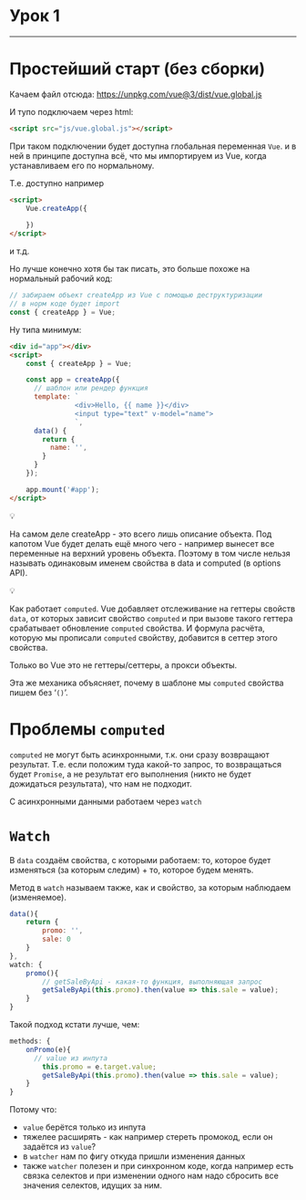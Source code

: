 # Урок 1

---

# Простейший старт (без сборки)

Качаем файл отсюда: https://unpkg.com/vue@3/dist/vue.global.js

И тупо подключаем через html:

```html
<script src="js/vue.global.js"></script>
```

При таком подключении будет доступна глобальная переменная `Vue`. и в ней в принципе доступна всё, что мы импортируем из Vue, когда устанавливаем его по нормальному.

Т.е. доступно например

```html
<script>
    Vue.createApp({
      
    })
</script>
```

и т.д.

Но лучше конечно хотя бы так писать, это больше похоже на нормальный рабочий код:

```jsx
// забираем объект createApp из Vue с помощью деструктуризации
// в норм коде будет import
const { createApp } = Vue;
```

Ну типа минимум:

```html
<div id="app"></div>
<script>
    const { createApp } = Vue;

    const app = createApp({
      // шаблон или рендер функция
      template: `
                <div>Hello, {{ name }}</div>
                <input type="text" v-model="name">
                `,
      data() {
        return {
          name: '',
        }
      }
    });

    app.mount('#app');
</script>
```

<aside>
💡

На самом деле createApp - это всего лишь описание объекта. Под капотом Vue будет делать ещё много чего - например вынесет все переменные на верхний уровень объекта. Поэтому в том числе нельзя называть одинаковым именем  свойства в data и computed (в options API).

</aside>

<aside>
💡

Как работает `computed`. Vue добавляет отслеживание на геттеры свойств `data`, от которых зависит свойство `computed` и при вызове такого геттера срабатывает обновление `computed` свойства. И формула расчёта, которую мы прописали `computed` свойству, добавится в сеттер этого свойства.

Только во Vue это не геттеры/сеттеры, а прокси объекты.

Эта же механика объясняет, почему в шаблоне мы `computed` свойства пишем без ‘`()`’.

</aside>

# Проблемы `computed`

`computed` не могут быть асинхронными, т.к. они сразу возвращают результат. Т.е. если положим туда какой-то запрос, то возвращаться будет `Promise`, а не результат его выполнения (никто не будет дожидаться результата), что нам не подходит.

С асинхронными данными работаем через `watch`

# `Watch`

В `data` создаём свойства, с которыми работаем: то, которое будет изменяться (за которым следим) + то, которое будем менять.

Метод в `watch` называем также, как и свойство, за которым наблюдаем (изменяемое).

```jsx
data(){
	return {
		promo: '',
		sale: 0
	}
},
watch: {
	promo(){
		// getSaleByApi - какая-то функция, выполняющая запрос
		getSaleByApi(this.promo).then(value => this.sale = value);
	}
}
```

Такой подход кстати лучше, чем:

```jsx
methods: {
	onPromo(e){
	  // value из инпута
		this.promo = e.target.value;
		getSaleByApi(this.promo).then(value => this.sale = value);
	}
}
```

Потому что:

- `value` берётся только из инпута
- тяжелее расширять - как например стереть промокод, если он задаётся из `value`?
- в `watcher` нам по фигу откуда пришли изменения данных
- также `watcher` полезен и при синхронном коде, когда например есть связка селектов и при изменении одного нам надо сбросить все значения селектов, идущих за ним.